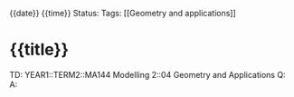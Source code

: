 {{date}} {{time}}
Status: 
Tags: [[Geometry and applications]]
# {{title}}

TD: YEAR1::TERM2::MA144 Modelling 2::04 Geometry and Applications
Q: 
A: 